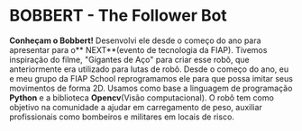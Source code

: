 # BOBBERT - The Follower Bot
**Conheçam o Bobbert!**
Desenvolvi ele desde o começo do ano para apresentar para o** NEXT**(evento de tecnologia da FIAP). Tivemos inspiração do filme, "Gigantes de Aço" para criar esse robô, que anteriormente era utilizado para lutas de robô. Desde o começo do ano, eu e meu grupo da FIAP School reprogramamos ele para que possa imitar seus movimentos de forma 2D. Usamos como base a linguagem de programação **Python** e a biblioteca **Opencv**(Visão computacional). O robô tem como objetivo na comunidade a ajudar em carregamento de peso, auxiliar profissionais como bombeiros e militares em locais de risco.
